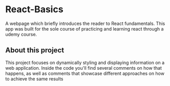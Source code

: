 # React-Basics
A webpage which briefly introduces the reader to React fundamentals. This app was built for the sole course of practicing and learning react through a udemy course.

## About this project
This project focuses on dynamically styling and displaying information on a web application. Inside the code you'll find several comments on how that happens, as well as comments that showcase different approaches on how to achieve the same results
